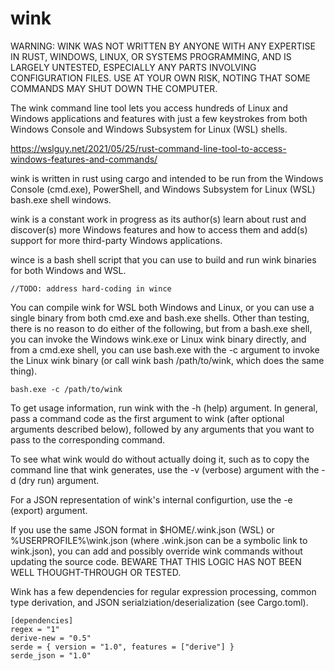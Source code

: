 # wink

WARNING: WINK WAS NOT WRITTEN BY ANYONE WITH ANY EXPERTISE IN RUST, WINDOWS, LINUX, OR SYSTEMS PROGRAMMING, AND IS LARGELY UNTESTED, ESPECIALLY ANY PARTS INVOLVING CONFIGURATION FILES. USE AT YOUR OWN RISK, NOTING THAT SOME COMMANDS MAY SHUT DOWN THE COMPUTER.

The wink command line tool lets you access hundreds of Linux and Windows applications and features with just a few keystrokes from both Windows Console and Windows Subsystem for Linux (WSL) shells.

https://wslguy.net/2021/05/25/rust-command-line-tool-to-access-windows-features-and-commands/

wink is written in rust using cargo and intended to be run from the Windows Console (cmd.exe), PowerShell, and Windows Subsystem for Linux (WSL) bash.exe shell windows.

wink is a constant work in progress as its author(s) learn about rust and discover(s) more Windows features and how to access them and add(s) support for more third-party Windows applications.

wince is a bash shell script that you can use to build and run wink binaries for both Windows and WSL.

```
//TODO: address hard-coding in wince
```

You can compile wink for WSL both Windows and Linux, or you can use a single binary from both cmd.exe and bash.exe shells. Other than testing, there is no reason to do either of the following, but from a bash.exe shell, you can invoke the Windows wink.exe or Linux wink binary directly, and from a cmd.exe shell, you can use bash.exe with the -c argument to invoke the Linux wink binary (or call wink bash /path/to/wink, which does the same thing).

```
bash.exe -c /path/to/wink
```

To get usage information, run wink with the -h (help) argument. In general, pass a command code as the first argument to wink (after optional arguments described below), followed by any arguments that you want to pass to the corresponding command.

To see what wink would do without actually doing it, such as to copy the command line that wink generates, use the -v (verbose) argument with the -d (dry run) argument.

For a JSON representation of wink's internal configurtion, use the -e (export) argument.

If you use the same JSON format in $HOME/.wink.json (WSL) or %USERPROFILE%\\wink.json (where .wink.json can be a symbolic link to wink.json), you can add and possibly override wink commands without updating the source code. BEWARE THAT THIS LOGIC HAS NOT BEEN WELL THOUGHT-THROUGH OR TESTED.

Wink has a few dependencies for regular expression processing, common type derivation, and JSON serialziation/deserialization (see Cargo.toml).

```
[dependencies]
regex = "1"
derive-new = "0.5"
serde = { version = "1.0", features = ["derive"] }
serde_json = "1.0"
```